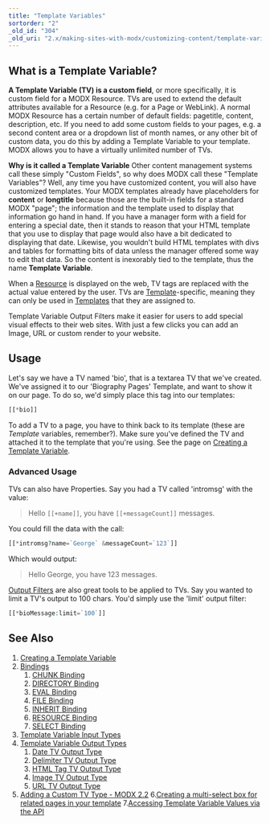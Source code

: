 ```yaml
---
title: "Template Variables"
sortorder: "2"
_old_id: "304"
_old_uri: "2.x/making-sites-with-modx/customizing-content/template-variables"
---
```


## What is a Template Variable?

**A Template Variable (TV) is a custom field**, or more specifically, it is custom field for a MODX Resource. TVs are used to extend the default attributes available for a Resource (e.g. for a Page or WebLink). A normal MODX Resource has a certain number of default fields: pagetitle, content, description, etc. If you need to add some custom fields to your pages, e.g. a second content area or a dropdown list of month names, or any other bit of custom data, you do this by adding a Template Variable to your template. MODX allows you to have a virtually unlimited number of TVs.

**Why is it called a Template Variable**
Other content management systems call these simply "Custom Fields", so why does MODX call these "Template Variables"? Well, any time you have customized content, you will also have customized templates. Your MODX templates already have placeholders for **content** or **longtitle** because those are the built-in fields for a standard MODX "page"; the information and the template used to display that information go hand in hand. If you have a manager form with a field for entering a special date, then it stands to reason that your HTML template that you use to display that page would also have a bit dedicated to displaying that date. Likewise, you wouldn't build HTML templates with divs and tables for formatting bits of data unless the manager offered some way to edit that data. So the content is inexorably tied to the template, thus the name **Template Variable**.

When a [Resource](building-sites/resources "Resources") is displayed on the web, TV tags are replaced with the actual value entered by the user. TVs are [Template](building-sites/elements/templates "Templates")-specific, meaning they can only be used in [Templates](building-sites/elements/templates "Templates") that they are assigned to.

Template Variable Output Filters make it easier for users to add special visual effects to their web sites. With just a few clicks you can add an Image, URL or custom render to your website.

## Usage

Let's say we have a TV named 'bio', that is a textarea TV that we've created. We've assigned it to our 'Biography Pages' Template, and want to show it on our page. To do so, we'd simply place this tag into our templates:

```php
[[*bio]]
```

To add a TV to a page, you have to think back to its template (these are _Template_ variables, remember?). Make sure you've defined the TV and attached it to the template that you're using. See the page on [Creating a Template Variable](building-sites/elements/template-variables/step-by-step "Creating a Template Variable").

### Advanced Usage

TVs can also have Properties. Say you had a TV called 'intromsg' with the value:

> Hello `[[+name]]`, you have `[[+messageCount]]` messages.

You could fill the data with the call:

```php
[[*intromsg?name=`George` &messageCount=`123`]]
```

Which would output:

> Hello George, you have 123 messages.

[Output Filters](building-sites/elements/template-variables/step-by-step "Input and Output Filters (Output Modifiers)") are also great tools to be applied to TVs. Say you wanted to limit a TV's output to 100 chars. You'd simply use the 'limit' output filter:

```php
[[*bioMessage:limit=`100`]]
```

## See Also

1. [Creating a Template Variable](building-sites/elements/template-variables/step-by-step)
2. [Bindings](building-sites/elements/template-variables/bindings)
    1. [CHUNK Binding](building-sites/elements/template-variables/bindings/chunk-binding)
    2. [DIRECTORY Binding](building-sites/elements/template-variables/bindings/directory-binding)
    3. [EVAL Binding](building-sites/elements/template-variables/bindings/eval-binding)
    4. [FILE Binding](building-sites/elements/template-variables/bindings/file-binding)
    5. [INHERIT Binding](building-sites/elements/template-variables/bindings/inherit-binding)
    6. [RESOURCE Binding](building-sites/elements/template-variables/bindings/resource-binding)
    7. [SELECT Binding](building-sites/elements/template-variables/bindings/select-binding)
3. [Template Variable Input Types](building-sites/elements/template-variables/input-types)
4. [Template Variable Output Types](building-sites/elements/template-variables/output-types)
    1. [Date TV Output Type](building-sites/elements/template-variables/output-types/date)
    2. [Delimiter TV Output Type](building-sites/elements/template-variables/output-types/delimiter)
    3. [HTML Tag TV Output Type](building-sites/elements/template-variables/output-types/html)
    4. [Image TV Output Type](building-sites/elements/template-variables/output-types/image)
    5. [URL TV Output Type](building-sites/elements/template-variables/output-types/url)
5. [Adding a Custom TV Type - MODX 2.2](extending-modx/custom-tvs) 6.[Creating a multi-select box for related pages in your template](building-sites/tutorials/multiselect-related-pages) 7.[Accessing Template Variable Values via the API](extending-modx/snippets/accessing-tvs)
